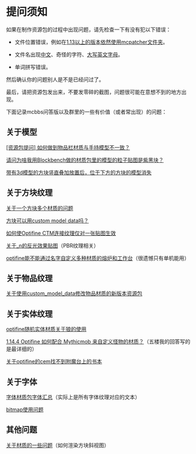 # 提问须知

如果在制作资源包的过程中出现问题，请先检查一下有没有犯以下错误：

* 文件位置错误，例如在[1.13以上的版本依然使用mcpatcher文件夹](https://www.mcbbs.net/thread-1264082-1-1.html)。

* 文件名出现[中文](https://www.mcbbs.net/thread-1226450-1-1.html)、奇怪的字符、[大写英文字母](https://www.mcbbs.net/thread-1249642-1-1.html)。
* 单词拼写错误。

然后确认你的问题别人是不是已经问过了。

最后，请把资源包发出来，不要发零碎的截图，问题很可能在意想不到的地方出现。

下面记录mcbbs问答版以及群里的一些有价值（或者常出现）的问题：

## 关于模型

[[资源包提问] 如何做到物品栏材质与手持模型不一致？](https://www.mcbbs.net/thread-1175203-1-1.html)

[请问为啥我用Blockbench做的材质包里的模型的粒子贴图是紫黑块？](https://www.mcbbs.net/thread-1069449-1-1.html)

[带有3d模型的方块竖直叠加放置后，位于下方的方块的模型消失](https://www.mcbbs.net/thread-1265668-1-1.html)

## 关于方块纹理

[关于一个方块多个材质的问题](https://www.mcbbs.net/thread-1111697-1-1.html)

[方块可以用custom model data吗？](https://www.mcbbs.net/thread-1100882-1-1.html)

[如何使Optifine CTM连接纹理仅对一张贴图生效](https://www.mcbbs.net/thread-1060861-1-1.html)

[关于_n的反光效果贴图](https://www.mcbbs.net/thread-1226021-1-1.html)（PBR纹理相关）

[optifine能不能通过名字自定义多种材质的熔炉和工作台](https://www.mcbbs.net/thread-983914-1-1.html)（很遗憾只有单机能用）

## 关于物品纹理

[关于使用custom_model_data修改物品材质的新版本资源包](https://www.mcbbs.net/thread-1201500-1-1.html)

## 关于实体纹理

[optifine随机实体材质关于狼的使用](https://www.mcbbs.net/thread-975656-1-1.html)

[1.14.4  Optifine 如何配合 Mythicmob 来自定义怪物的材质？](https://www.mcbbs.net/thread-980391-1-1.html)（五楼我的回答写的是最详细的）

[关于optifine的cem找不到附魔台上的书本](https://www.mcbbs.net/thread-1202652-1-1.html)

## 关于字体

[字体材质包字体汇总](https://www.mcbbs.net/thread-900822-1-1.html)（实际上是所有字体纹理对应的文本）

[bitmap使用问题](https://www.mcbbs.net/thread-1202498-1-1.html)

## 其他问题

[关于材质的一些问题](https://www.mcbbs.net/thread-1097003-1-1.html)（如何渲染方块斜视图）
